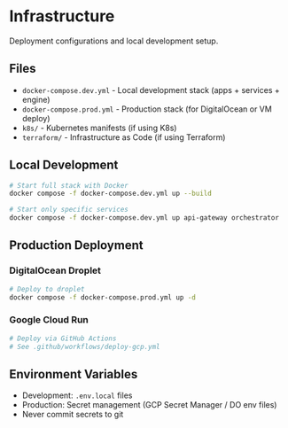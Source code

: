 # Infrastructure

Deployment configurations and local development setup.

## Files

- `docker-compose.dev.yml` - Local development stack (apps + services + engine)
- `docker-compose.prod.yml` - Production stack (for DigitalOcean or VM deploy)
- `k8s/` - Kubernetes manifests (if using K8s)
- `terraform/` - Infrastructure as Code (if using Terraform)

## Local Development

```bash
# Start full stack with Docker
docker compose -f docker-compose.dev.yml up --build

# Start only specific services
docker compose -f docker-compose.dev.yml up api-gateway orchestrator
```

## Production Deployment

### DigitalOcean Droplet
```bash
# Deploy to droplet
docker compose -f docker-compose.prod.yml up -d
```

### Google Cloud Run
```bash
# Deploy via GitHub Actions
# See .github/workflows/deploy-gcp.yml
```

## Environment Variables

- Development: `.env.local` files
- Production: Secret management (GCP Secret Manager / DO env files)
- Never commit secrets to git
